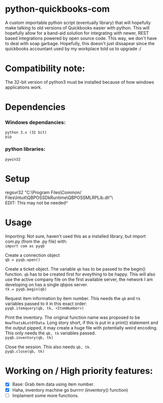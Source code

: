 # python-quickbooks-com  

 A custom importable python script (eventually library) that will hopefully make talking to old versions of Quickbooks easier with python. This will hopefully allow for a band-aid solution for integrating with newer, REST based integrations powered by open source code. This way, we don't have to deal with soap garbage. Hopefully, this doesn't just dissapear since the quickbooks accountant used by my workplace told us to upgrade :/
# Compatibility note:  
 The 32-bit version of python3 must be installed because of how windows applications work.
# Dependencies  
  
### Windows dependancies:  
`python 3.x (32 bit)`  
`pip`  
### python libraries:  
`pywin32`  

# Setup  

regsvr32 "C:\Program Files\Common/ Files\Intuit\QBPOSSDkRuntime\QBPOSSMLRPLib.dll"\  
EDIT: This may not be needed^  
  
# Usage  
  
Importing: Not sure, haven't used this as a installed library, but import com.py (from the .py file) with:  
```import com as pyqb```  
  
Create a connection object  
```qb = pyqb.open()```  
  
Create a ticket object. The variable `qb` has to be passed to the begin() function. `qb` has to be created first for eveything to be happy. This will also use the active company file on the first available server, the network I am developing on has a single qbpos server.  
```tk = pyqb.begin(qb)```  

Request item information by item number. This needs the `qb` and `tk` variables passed to it in this exact order:  
```pyqb.itemquery(qb, tk, <ItemNumber>)```  
  
Print the inventory. The original function name was proposed to be `NowThatsALotOfData`. Long story short, if this is put in a print() statement and the output pipped, it may create a huge file with potentially weird encoding. This only needs the `qb, tk` variables passed.  
```pyqb.inventory(qb, tk)```  
  
Close the session. This also needs `qb, tk`.  
```pyqb.close(qb, tk)```  
  
  
# Working on / High priority features:  
- [x] Base: Grab item data using item number.
- [x] Haha, inventory machine go burrrrr (inventory() function)  
- [ ] Implament some more functions.
